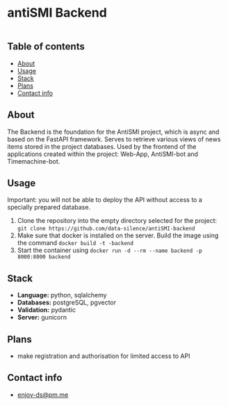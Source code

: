 # antiSMI Backend

![]()

## Table of contents
* [About](#about)
* [Usage](#usage)
* [Stack](#stack)
* [Plans](#plans)
* [Contact info](#contact-info)


## About

The Backend is the foundation for the AntiSMI project, which is async and based on the FastAPI framework.
Serves to retrieve various views of news items stored in the project databases.
Used by the frontend of the applications created within the project: Web-App, AntiSMI-bot and Timemachine-bot.  

## Usage

Important: you will not be able to deploy the API without access to a specially prepared database.  

1. Clone the repository into the empty directory selected for the project:
`git clone https://github.com/data-silence/antiSMI-backend`
2. Make sure that docker is installed on the server. Build the image using the command `docker build -t -backend`
3. Start the container using `docker run -d --rm --name backend -p 8000:8000 backend`   


## Stack

* **Language:** python, sqlalchemy
* **Databases:** postgreSQL, pgvector
* **Validation:** pydantic
* **Server:** gunicorn


## Plans
* make registration and authorisation for limited access to API

## Contact info
* enjoy-ds@pm.me
